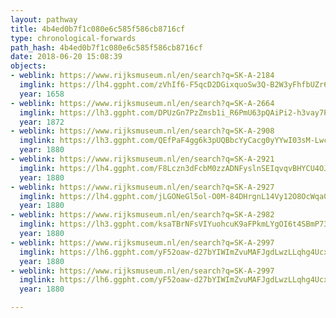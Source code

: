 ```yaml
---
layout: pathway
title: 4b4ed0b7f1c080e6c585f586cb8716cf
type: chronological-forwards
path_hash: 4b4ed0b7f1c080e6c585f586cb8716cf
date: 2018-06-20 15:08:39
objects:
- weblink: https://www.rijksmuseum.nl/en/search?q=SK-A-2184
  imglink: https://lh4.ggpht.com/zVhIf6-F5qcD2DGixquoSw3Q-B2W3yFhfbUZr6_8KnYi0sLAO4CiL5uLWR_O8_24E_BtDv785275gU6vLnqnrDz6XA=s200
  year: 1658
- weblink: https://www.rijksmuseum.nl/en/search?q=SK-A-2664
  imglink: https://lh3.ggpht.com/DPUzGn7PzZmsb1i_R6PmU63pQAiPi2-h3vay7PlUXtzPQpEFmoLVXWd3n6FMujU6VdHJwqSLQpTJW6jmNmllBoR5C8k=s200
  year: 1872
- weblink: https://www.rijksmuseum.nl/en/search?q=SK-A-2908
  imglink: https://lh3.ggpht.com/QEfPaF4gg6k3pUQBbcYyCacg0yYYwI03sM-LwcVhqfP9c-9YPtnSpNKUMGcgHzZPb0LBsXKZl1W6xnjQzkWee8N1NoY=s200
  year: 1880
- weblink: https://www.rijksmuseum.nl/en/search?q=SK-A-2921
  imglink: https://lh4.ggpht.com/F8Lczn3dFcbM0zzADNFyslnSEIqvqvBHYCU4OJDjqjnC-8PyN2BMRD0QM734Mq_Et1MP2YFycIkhfAKzToSs2Mg9xNrD=s200
  year: 1880
- weblink: https://www.rijksmuseum.nl/en/search?q=SK-A-2927
  imglink: https://lh4.ggpht.com/jLGONeGl5ol-O0M-84DHrgnL14Vy12O8OcWqa0VGmQWUJ20aHfUQz8wu6OgVjJ5sOUvb57sJIAoSRpq4tIJ7Sdf0Fcw=s200
  year: 1880
- weblink: https://www.rijksmuseum.nl/en/search?q=SK-A-2982
  imglink: https://lh3.ggpht.com/ksaTBrNFsVIYuohcuK9aFPkmLYgOI6t4SBmP73CaJiONJVGiSSmgKCHU_t7Gds3O1oPqjMuo_kF_mzboQjT1jGuJks4G=s200
  year: 1880
- weblink: https://www.rijksmuseum.nl/en/search?q=SK-A-2997
  imglink: https://lh6.ggpht.com/yF52oaw-d27bYIWImZvuMAFJgdLwzLLqhg4UcxuHgNua4V7FeFKKz-Npeubfs0EbZRRLtmM-CGNI3Ittfq3vyXJUmjE=s200
  year: 1880
- weblink: https://www.rijksmuseum.nl/en/search?q=SK-A-2997
  imglink: https://lh6.ggpht.com/yF52oaw-d27bYIWImZvuMAFJgdLwzLLqhg4UcxuHgNua4V7FeFKKz-Npeubfs0EbZRRLtmM-CGNI3Ittfq3vyXJUmjE=s200
  year: 1880

---
```

